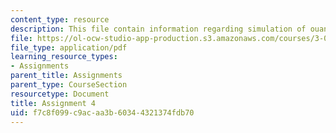 ```yaml
---
content_type: resource
description: This file contain information regarding simulation of ouantum bound state.
file: https://ol-ocw-studio-app-production.s3.amazonaws.com/courses/3-021j-introduction-to-modeling-and-simulation-spring-2012/f7c8f099c9acaa3b60344321374fdb70_MIT3_021JS12_HW4.pdf
file_type: application/pdf
learning_resource_types:
- Assignments
parent_title: Assignments
parent_type: CourseSection
resourcetype: Document
title: Assignment 4
uid: f7c8f099-c9ac-aa3b-6034-4321374fdb70
---
```

